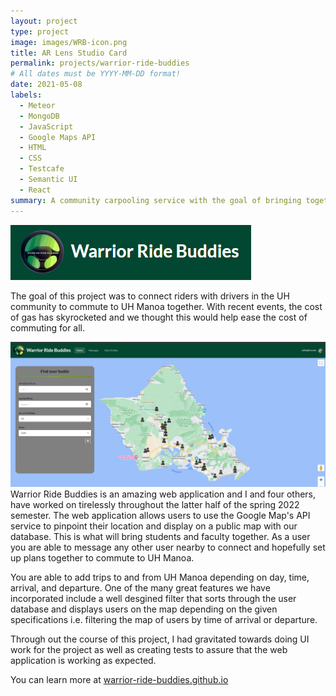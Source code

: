 ```yaml
---
layout: project
type: project
image: images/WRB-icon.png
title: AR Lens Studio Card
permalink: projects/warrior-ride-buddies
# All dates must be YYYY-MM-DD format!
date: 2021-05-08
labels:
  - Meteor
  - MongoDB
  - JavaScript
  - Google Maps API
  - HTML
  - CSS
  - Testcafe
  - Semantic UI
  - React
summary: A community carpooling service with the goal of bringing together UH faculty and students together.
---
```


<img src="../images/WRB-logo.png" class="ui centered image">

The goal of this project was to connect riders with drivers in the UH community to commute to UH Manoa together. With recent events, the cost of gas has skyrocketed and we thought this would help ease the cost of commuting for all.

<img class="ui fluid rounded image" src="/images/WRB.png">
Warrior Ride Buddies is an amazing web application and I and four others, have worked on tirelessly throughout the latter half of the spring 2022 semester. The web application allows users to use the Google Map's API service to pinpoint their location and display on a public map with our database. This is what will bring students and faculty together. As a user you are able to message any other user nearby to connect and hopefully set up plans together to commute to UH Manoa. 

You are able to add trips to and from UH Manoa depending on day, time, arrival, and departure. One of the many great features we have incorporated include a well desgined filter that sorts through the user database and displays users on the map depending on the given specifications i.e. filtering the map of users by time of arrival or departure. 

Through out the course of this project, I had gravitated towards doing UI work for the project as well as creating tests to assure that the web application is working as expected.

You can learn more at <a href="https://warrior-ride-buddies.github.io/">warrior-ride-buddies.github.io</a>
